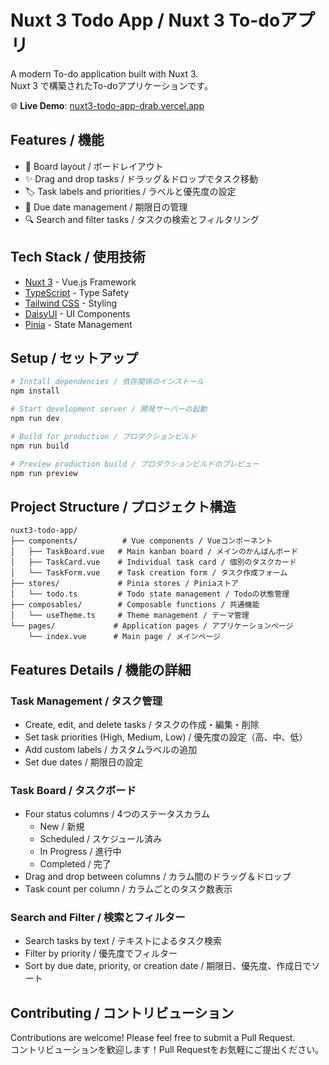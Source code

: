 # Nuxt 3 Todo App / Nuxt 3 To-doアプリ

A modern To-do application built with Nuxt 3.  
Nuxt 3 で構築されたTo-doアプリケーションです。

🌐 **Live Demo**: [nuxt3-todo-app-drab.vercel.app](https://nuxt3-todo-app-drab.vercel.app)

## Features / 機能

- 🎯 Board layout / ボードレイアウト
- ✨ Drag and drop tasks / ドラッグ＆ドロップでタスク移動
- 🏷️ Task labels and priorities / ラベルと優先度の設定
- 📅 Due date management / 期限日の管理
- 🔍 Search and filter tasks / タスクの検索とフィルタリング

## Tech Stack / 使用技術

- [Nuxt 3](https://nuxt.com/) - Vue.js Framework
- [TypeScript](https://www.typescriptlang.org/) - Type Safety
- [Tailwind CSS](https://tailwindcss.com/) - Styling
- [DaisyUI](https://daisyui.com/) - UI Components
- [Pinia](https://pinia.vuejs.org/) - State Management

## Setup / セットアップ

```bash
# Install dependencies / 依存関係のインストール
npm install

# Start development server / 開発サーバーの起動
npm run dev

# Build for production / プロダクションビルド
npm run build

# Preview production build / プロダクションビルドのプレビュー
npm run preview
```

## Project Structure / プロジェクト構造

```
nuxt3-todo-app/
├── components/          # Vue components / Vueコンポーネント
│   ├── TaskBoard.vue   # Main kanban board / メインのかんばんボード
│   ├── TaskCard.vue    # Individual task card / 個別のタスクカード
│   └── TaskForm.vue    # Task creation form / タスク作成フォーム
├── stores/             # Pinia stores / Piniaストア
│   └── todo.ts         # Todo state management / Todoの状態管理
├── composables/        # Composable functions / 共通機能
│   └── useTheme.ts     # Theme management / テーマ管理
└── pages/             # Application pages / アプリケーションページ
    └── index.vue      # Main page / メインページ

```

## Features Details / 機能の詳細

### Task Management / タスク管理
- Create, edit, and delete tasks / タスクの作成・編集・削除
- Set task priorities (High, Medium, Low) / 優先度の設定（高、中、低）
- Add custom labels / カスタムラベルの追加
- Set due dates / 期限日の設定

### Task Board / タスクボード
- Four status columns / 4つのステータスカラム
  - New / 新規
  - Scheduled / スケジュール済み
  - In Progress / 進行中
  - Completed / 完了
- Drag and drop between columns / カラム間のドラッグ＆ドロップ
- Task count per column / カラムごとのタスク数表示

### Search and Filter / 検索とフィルター
- Search tasks by text / テキストによるタスク検索
- Filter by priority / 優先度でフィルター
- Sort by due date, priority, or creation date / 期限日、優先度、作成日でソート

## Contributing / コントリビューション
Contributions are welcome! Please feel free to submit a Pull Request.  
コントリビューションを歓迎します！Pull Requestをお気軽にご提出ください。
